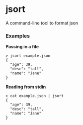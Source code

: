 # jsort
A command-line tool to format json

### Examples
**Passing in a file**
```
> jsort example.json
{
  "age": 39,
  "desc": "tall",
  "name": "Jane"
}
```

**Reading from stdin**
```
> cat example.json | jsort
{
  "age": 39,
  "desc": "tall",
  "name": "Jane"
}
```

